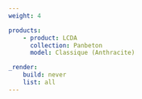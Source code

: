 ```yaml
---
weight: 4

products:
    - product: LCDA
      collection: Panbeton
      model: Classique (Anthracite)

_render:
    build: never
    list: all
---
```

